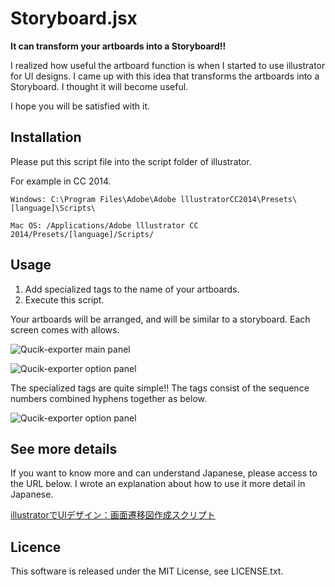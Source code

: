 # Storyboard.jsx
**It can transform your artboards into a Storyboard!!**

I realized how useful the artboard function is when I started to use illustrator for UI designs. I came up with this idea that transforms the artboards into a Storyboard. I thought it will become useful. 

I hope you will be satisfied with it.

## Installation
Please put this script file into the script folder of illustrator.

For example in CC 2014.
```
Windows: C:\Program Files\Adobe\Adobe lllustratorCC2014\Presets\[language]\Scripts\
```
```
Mac OS: /Applications/Adobe lllustrator CC 2014/Presets/[language]/Scripts/
```

## Usage

1. Add specialized tags to the name of your artboards.
2. Execute this script.

Your artboards will be arranged, and will be similar to a storyboard. Each screen comes with allows.

![Qucik-exporter main panel](https://raw.github.com/wiki/two-hats/Storyboard/images/20150806-01.png)

![Qucik-exporter option panel](https://raw.github.com/wiki/two-hats/Storyboard/images/20150806-02.png)

The specialized tags are quite simple!! The tags consist of the sequence numbers combined hyphens together as below. 

![Qucik-exporter option panel](https://raw.github.com/wiki/two-hats/Storyboard/images/20150806-03.png)


## See more details
If you want to know more and can understand Japanese, please access to the URL below. I wrote an explanation about how to use it more detail in Japanese.

[illustratorでUIデザイン：画面遷移図作成スクリプト](http://2-hats.hateblo.jp/entry/2014/11/11/075605)

## Licence
This software is released under the MIT License, see LICENSE.txt.